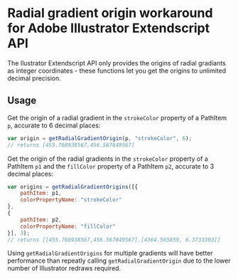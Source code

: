# Radial gradient origin workaround for Adobe Illustrator Extendscript API

The Ilustrator Extendscript API only provides the origins of radial gradiants as integer coordinates - these functions let you get the origins to unlimited decimal precision.

## Usage

Get the origin of a radial gradient in the `strokeColor` property of a PathItem `p`, accurate to 6 decimal places:

```js
var origin = getRadialGradientOrigin(p, "strokeColor", 6);
// returns [455.768938567,456.567849567]
```

Get the origin of the radial gradients in the `strokeColor` property of a PathItem `p1` and the `fillColor` property of a PathItem `p2`, accurate to 3 decimal places:

```js
var origins = getRadialGradientOrigins([{
    pathItem: p1,
    colorPropertyName: "strokeColor"
},
{
    pathItem: p2,
    colorPropertyName: "fillColor"
}], 3);
// returns [[455.768938567,456.567849567],[4364.565859, 6.3733303]]
```

Using `getRadialGradientOrigins` for multiple gradients will have better performance than repeatly calling `getRadialGradientOrigin` due to the lower number of Illustrator redraws required.